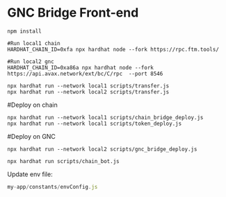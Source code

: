 # GNC Bridge Front-end

```shell
npm install 
```

```shell
#Run local1 chain
HARDHAT_CHAIN_ID=0xfa npx hardhat node --fork https://rpc.ftm.tools/

#Run local2 gnc 
HARDHAT_CHAIN_ID=0xa86a npx hardhat node --fork https://api.avax.network/ext/bc/C/rpc  --port 8546
```


```shell
npx hardhat run --network local1 scripts/transfer.js
npx hardhat run --network local2 scripts/transfer.js
```

#Deploy on chain
```shell
npx hardhat run --network local1 scripts/chain_bridge_deploy.js
npx hardhat run --network local1 scripts/token_deploy.js 
```


#Deploy on GNC
```shell
npx hardhat run --network local2 scripts/gnc_bridge_deploy.js

```

```shell
npx hardhat run scripts/chain_bot.js
```

Update env file:
```javascript
my-app/constants/envConfig.js
```
